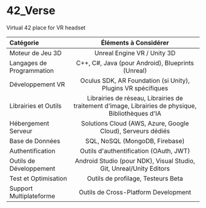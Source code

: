 # 42_Verse
Virtual 42 place for VR headset

| Catégorie	| Éléments à Considérer	|
| :--------------- |:---------------:|
|Moteur de Jeu 3D	| Unreal Engine VR / Unity 3D|
|Langages de Programmation |	C++, C#, Java (pour Android), Blueprints (Unreal)	|
|Développement VR |	Oculus SDK, AR Foundation (si Unity), Plugins VR spécifiques|
|Librairies et Outils	| Librairies de réseau, Librairies de traitement d'image, Librairies de physique, Bibliothèques d'IA |
|Hébergement Serveur	| Solutions Cloud (AWS, Azure, Google Cloud), Serveurs dédiés	|
|Base de Données | SQL, NoSQL (MongoDB, Firebase)|
|Authentification |	Outils d'authentification (OAuth, JWT)|
|Outils de Développement | Android Studio (pour NDK), Visual Studio, Git, Unreal/Unity Editors|
|Test et Optimisation |	Outils de profilage, Testeurs Beta |
|Support Multiplateforme |	Outils de Cross-Platform Development |
